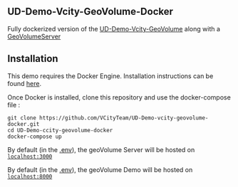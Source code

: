 ## UD-Demo-Vcity-GeoVolume-Docker

Fully dockerized version of the [UD-Demo-Vcity-GeoVolume](https://github.com/VCityTeam/UD-Demo-vcity-geovolume.git) along with a [GeoVolumeServer](https://github.com/VCityTeam/GeoVolume-Server.git)

## Installation

This demo requires the Docker Engine. Installation instructions can be found [here](https://docs.docker.com/engine/install/).

Once Docker is installed, clone this repository and use the docker-compose file :
```
git clone https://github.com/VCityTeam/UD-Demo-vcity-geovolume-docker.git
cd UD-Demo-ccity-geovolume-docker
docker-compose up
```

By default (in the [.env](./.env)), the geoVolume Server will be hosted on [`localhost:3000`](localhost:3000)

By default (in the [.env](./.env)), the geoVolume Demo will be hosted on [`localhost:8000`](localhost:8000)
